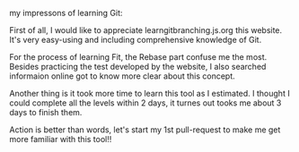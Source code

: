 my impressons of learning Git:

First of all, I would like to appreciate learngitbranching.js.org this website. It's very easy-using and including comprehensive knowledge of Git.

For the process of learning Fit, the Rebase part confuse me the most. Besides practicing the test developed by the website, I also searched informaion online got to know more clear about this concept.

Another thing is it took more time to learn this tool as I estimated. I thought I could complete all the levels within 2 days, it turnes out tooks me about 3 days to finish them.

Action is better than words, let's start my 1st pull-request to make me get more familiar with this tool!!